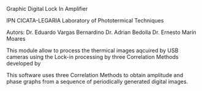 Graphic Digital Lock In Amplifier

IPN CICATA-LEGARIA
Laboratory of Phototermical Techniques

Autors: 
        Dr. Eduardo Vargas Bernardino
        Dr. Adrian Bedolla
        Dr. Ernesto Marín Moares


This module allow to process the thermical images aqcuired by USB cameras using the Lock-in processing by three Correlation Methods developed by 

This software uses three Correlation Methods to obtain amplitude and phase graphs from a sequence of periodically generated digital images.